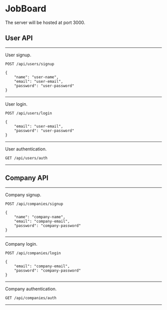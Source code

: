 # JobBoard

The server will be hosted at port 3000.

## User API

---

User signup.

```
POST /api/users/signup

{
    "name": "user-name",
    "email": "user-email",
    "password": "user-password"
}
```

---

User login.

```
POST /api/users/login

{
    "email": "user-email",
    "password": "user-password"
}
```

---

User authentication.

```
GET /api/users/auth
```

---

## Company API

---

Company signup.

```
POST /api/companies/signup

{
    "name": "company-name",
    "email": "company-email",
    "password": "company-password"
}
```

---

Company login.

```
POST /api/companies/login

{
    "email": "company-email",
    "password": "company-password"
}
```

---

Company authentication.

```
GET /api/companies/auth
```

---
